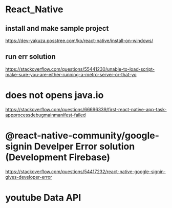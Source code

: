 # React_Native

## install and make sample project
https://dev-yakuza.posstree.com/ko/react-native/install-on-windows/

## run err solution

https://stackoverflow.com/questions/55441230/unable-to-load-script-make-sure-you-are-either-running-a-metro-server-or-that-yo

# does not opens java.io

https://stackoverflow.com/questions/66696339/first-react-native-app-task-appprocessdebugmainmanifest-failed

# @react-native-community/google-signin Develper Error solution (Development Firebase)

https://stackoverflow.com/questions/54417232/react-native-google-signin-gives-developer-error

# youtube Data API
